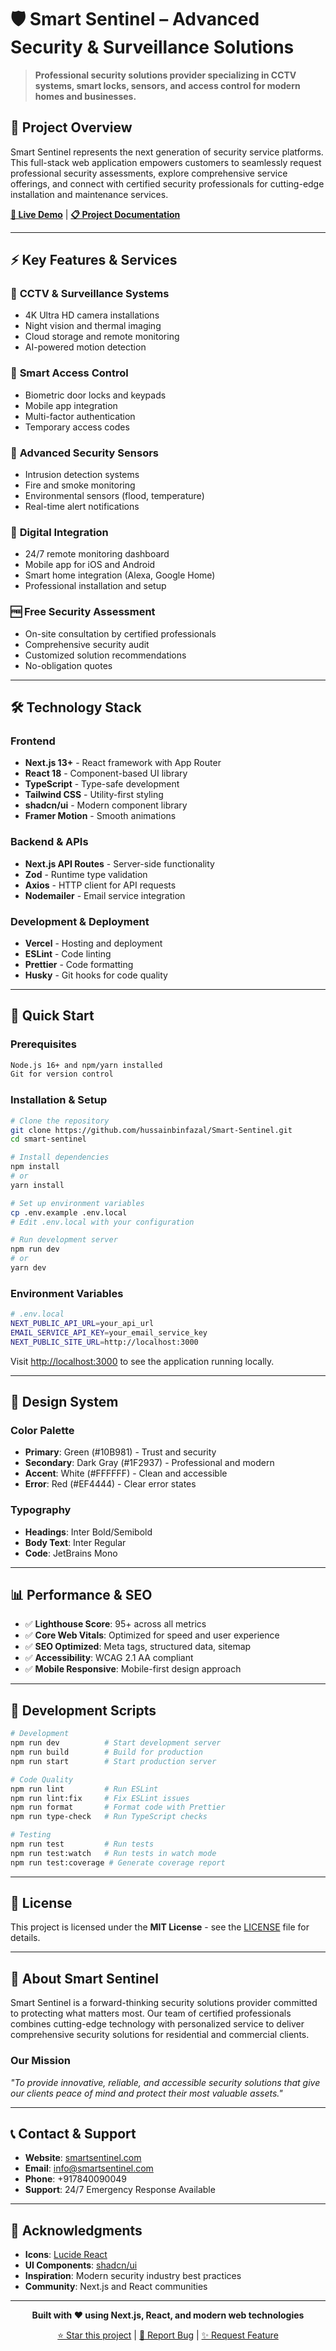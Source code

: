 # 🛡️ Smart Sentinel – Advanced Security & Surveillance Solutions

> **Professional security solutions provider specializing in CCTV systems, smart locks, sensors, and access control for modern homes and businesses.**



## 🎯 Project Overview

Smart Sentinel represents the next generation of security service platforms. This full-stack web application empowers customers to seamlessly request professional security assessments, explore comprehensive service offerings, and connect with certified security professionals for cutting-edge installation and maintenance services.

**[🔗 Live Demo](https://www.smartsentinel.in/)** | **[📋 Project Documentation](./docs/README.md)**

---

## ⚡ Key Features & Services

### 🎥 **CCTV & Surveillance Systems**
- 4K Ultra HD camera installations
- Night vision and thermal imaging
- Cloud storage and remote monitoring
- AI-powered motion detection

### 🔐 **Smart Access Control**
- Biometric door locks and keypads
- Mobile app integration
- Multi-factor authentication
- Temporary access codes

### 🚨 **Advanced Security Sensors**
- Intrusion detection systems
- Fire and smoke monitoring
- Environmental sensors (flood, temperature)
- Real-time alert notifications

### 📱 **Digital Integration**
- 24/7 remote monitoring dashboard
- Mobile app for iOS and Android
- Smart home integration (Alexa, Google Home)
- Professional installation and setup

### 🆓 **Free Security Assessment**
- On-site consultation by certified professionals
- Comprehensive security audit
- Customized solution recommendations
- No-obligation quotes

---

## 🛠️ Technology Stack

### **Frontend**
- **Next.js 13+** - React framework with App Router
- **React 18** - Component-based UI library
- **TypeScript** - Type-safe development
- **Tailwind CSS** - Utility-first styling
- **shadcn/ui** - Modern component library
- **Framer Motion** - Smooth animations

### **Backend & APIs**
- **Next.js API Routes** - Server-side functionality
- **Zod** - Runtime type validation
- **Axios** - HTTP client for API requests
- **Nodemailer** - Email service integration

### **Development & Deployment**
- **Vercel** - Hosting and deployment
- **ESLint** - Code linting
- **Prettier** - Code formatting
- **Husky** - Git hooks for code quality

---

## 🚀 Quick Start

### Prerequisites
```bash
Node.js 16+ and npm/yarn installed
Git for version control
```

### Installation & Setup
```bash
# Clone the repository
git clone https://github.com/hussainbinfazal/Smart-Sentinel.git
cd smart-sentinel

# Install dependencies
npm install
# or
yarn install

# Set up environment variables
cp .env.example .env.local
# Edit .env.local with your configuration

# Run development server
npm run dev
# or
yarn dev
```

### Environment Variables
```bash
# .env.local
NEXT_PUBLIC_API_URL=your_api_url
EMAIL_SERVICE_API_KEY=your_email_service_key
NEXT_PUBLIC_SITE_URL=http://localhost:3000
```

Visit [http://localhost:3000](http://localhost:3000) to see the application running locally.

---



## 🎨 Design System

### Color Palette
- **Primary**: Green (#10B981) - Trust and security
- **Secondary**: Dark Gray (#1F2937) - Professional and modern
- **Accent**: White (#FFFFFF) - Clean and accessible
- **Error**: Red (#EF4444) - Clear error states

### Typography
- **Headings**: Inter Bold/Semibold
- **Body Text**: Inter Regular
- **Code**: JetBrains Mono

---

## 📊 Performance & SEO

- ✅ **Lighthouse Score**: 95+ across all metrics
- ✅ **Core Web Vitals**: Optimized for speed and user experience
- ✅ **SEO Optimized**: Meta tags, structured data, sitemap
- ✅ **Accessibility**: WCAG 2.1 AA compliant
- ✅ **Mobile Responsive**: Mobile-first design approach

---

## 🔧 Development Scripts

```bash
# Development
npm run dev          # Start development server
npm run build        # Build for production
npm run start        # Start production server

# Code Quality
npm run lint         # Run ESLint
npm run lint:fix     # Fix ESLint issues
npm run format       # Format code with Prettier
npm run type-check   # Run TypeScript checks

# Testing
npm run test         # Run tests
npm run test:watch   # Run tests in watch mode
npm run test:coverage # Generate coverage report
```

---



## 📝 License

This project is licensed under the **MIT License** - see the [LICENSE](LICENSE) file for details.

---

## 🏢 About Smart Sentinel

Smart Sentinel is a forward-thinking security solutions provider committed to protecting what matters most. Our team of certified professionals combines cutting-edge technology with personalized service to deliver comprehensive security solutions for residential and commercial clients.

### Our Mission
*"To provide innovative, reliable, and accessible security solutions that give our clients peace of mind and protect their most valuable assets."*

---

## 📞 Contact & Support

- **Website**: [smartsentinel.com](https://smartsentinel.com)
- **Email**: info@smartsentinel.com
- **Phone**: +917840090049
- **Support**: 24/7 Emergency Response Available

---

## 🙏 Acknowledgments

- **Icons**: [Lucide React](https://lucide.dev/)
- **UI Components**: [shadcn/ui](https://ui.shadcn.com/)
- **Inspiration**: Modern security industry best practices
- **Community**: Next.js and React communities

---

<div align="center">

**Built with ❤️ using Next.js, React, and modern web technologies**

[⭐ Star this project](https://github.com/hussainbinfazal/Smart-Sentinel) | [🐛 Report Bug](https://github.com/hussainbinfazal/Smart-Sentinel/issues) | [✨ Request Feature](https://github.com/hussainbinfazal/Smart-Sentinel/issues)

</div>
